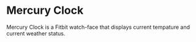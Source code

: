 # Mercury Clock
 Mercury Clock is a Fitbit watch-face that displays current tempature and current weather status. 
